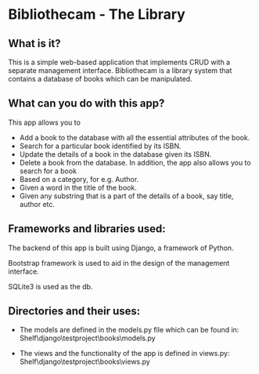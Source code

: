Bibliothecam - The Library
==========================

What is it?
-----------
This is a simple web-based application that implements CRUD with a separate management interface.
Bibliothecam is a library system that contains a database of books which can be manipulated.


What can you do with this app?
------------------------------
This app allows you to 
- Add a book to the database with all the essential attributes of the book.
- Search for a particular book identified by its ISBN.
- Update the details of a book in the database given its ISBN.
- Delete a book from the database.
In addition, the app also allows you to search for a book
- Based on a category, for e.g. Author.
- Given a word in the title of the book.
- Given any substring that is a part of the details of a book, say title, author etc.


Frameworks and libraries used:
------------------------------
The backend of this app is built using Django, a framework of Python. 

Bootstrap framework is used to aid in the design of the management interface.

SQLite3 is used as the db. 


Directories and their uses:
---------------------------

- The models are defined in the models.py file which can be found in: 
Shelf\django\testproject\books\models.py

- The views and the functionality of the app is defined in views.py:
Shelf\django\testproject\books\views.py








